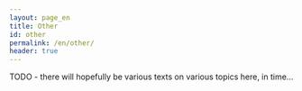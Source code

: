 ```yaml
---
layout: page_en
title: Other
id: other
permalink: /en/other/
header: true
---
```

TODO - there will hopefully be various texts on various topics here, in time...
